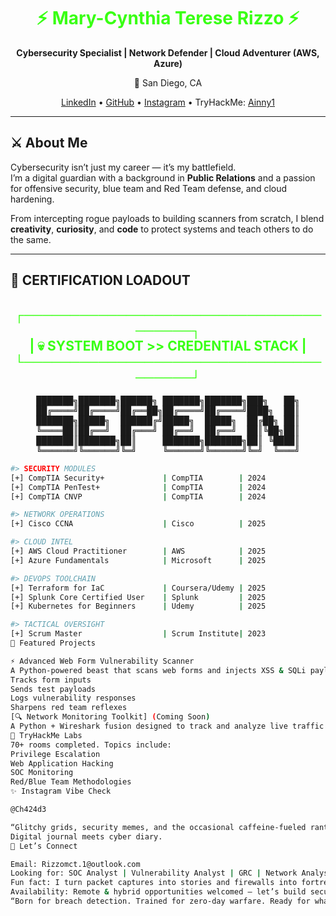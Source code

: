 <h1 align="center" style="color:#39ff14;">⚡ Mary-Cynthia Terese Rizzo ⚡</h1>
<p align="center"><strong>Cybersecurity Specialist | Network Defender | Cloud Adventurer (AWS, Azure)</strong></p>
<p align="center">📍 San Diego, CA</p>

<p align="center">
  <a href="https://www.linkedin.com/in/mary-cynthia-r-7533886b">LinkedIn</a> • 
  <a href="https://github.com/Ainny1">GitHub</a> • 
  <a href="https://instagram.com/Ch424d3">Instagram</a> • 
  TryHackMe: <a href="https://tryhackme.com/p/Ainny1">Ainny1</a>
</p>

---

## ⚔️ About Me

Cybersecurity isn’t just my career — it’s my battlefield.  
I’m a digital guardian with a background in **Public Relations** and a passion for offensive security, blue team and Red Team defense, and cloud hardening.

From intercepting rogue payloads to building scanners from scratch, I blend **creativity**, **curiosity**, and **code** to protect systems and teach others to do the same.

---

## 🚀 CERTIFICATION LOADOUT

<h2 align="center" style="color:#39ff14;">
┌──────────────────────────────────────┐<br>
|   💀 SYSTEM BOOT >> CREDENTIAL STACK |<br>
└──────────────────────────────────────┘
</h2>

<pre align="center">
███████╗███████╗██████╗ ███████╗███████╗███╗   ██╗
██╔════╝██╔════╝██╔══██╗██╔════╝██╔════╝████╗  ██║
███████╗█████╗  ██████╔╝█████╗  █████╗  ██╔██╗ ██║
╚════██║██╔══╝  ██╔═══╝ ██╔══╝  ██╔══╝  ██║╚██╗██║
███████║███████╗██║     ███████╗███████╗██║ ╚████║
╚══════╝╚══════╝╚═╝     ╚══════╝╚══════╝╚═╝  ╚═══╝
</pre>

```bash
#> SECURITY MODULES
[+] CompTIA Security+             | CompTIA        | 2024
[+] CompTIA PenTest+              | CompTIA        | 2024
[+] CompTIA CNVP                  | CompTIA        | 2024

#> NETWORK OPERATIONS
[+] Cisco CCNA                    | Cisco          | 2025

#> CLOUD INTEL
[+] AWS Cloud Practitioner        | AWS            | 2025
[+] Azure Fundamentals            | Microsoft      | 2025

#> DEVOPS TOOLCHAIN
[+] Terraform for IaC             | Coursera/Udemy | 2025
[+] Splunk Core Certified User    | Splunk         | 2025
[+] Kubernetes for Beginners      | Udemy          | 2025

#> TACTICAL OVERSIGHT
[+] Scrum Master                  | Scrum Institute| 2023
🧪 Featured Projects

⚡ Advanced Web Form Vulnerability Scanner
A Python-powered beast that scans web forms and injects XSS & SQLi payloads like a ghost in the machine.
Tracks form inputs
Sends test payloads
Logs vulnerability responses
Sharpens red team reflexes
[🔍 Network Monitoring Toolkit] (Coming Soon)
A Python + Wireshark fusion designed to track and analyze live traffic — from ICMP to stealth scans.
🧠 TryHackMe Labs
70+ rooms completed. Topics include:
Privilege Escalation
Web Application Hacking
SOC Monitoring
Red/Blue Team Methodologies
✨ Instagram Vibe Check

@Ch424d3

“Glitchy grids, security memes, and the occasional caffeine-fueled rants.”
Digital journal meets cyber diary.
💬 Let’s Connect

Email: Rizzomct.1@outlook.com
Looking for: SOC Analyst | Vulnerability Analyst | GRC | Network Analyst
Fun fact: I turn packet captures into stories and firewalls into fortresses.
Availability: Remote & hybrid opportunities welcomed — let’s build secure systems together!
“Born for breach detection. Trained for zero-day warfare. Ready for whatever’s next.”
